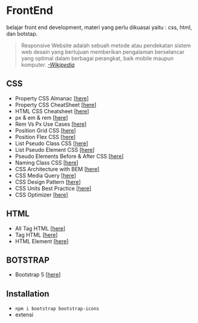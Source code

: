 # FrontEnd

belajar front end development, materi yang perlu dikuasai yaitu : css, html, dan botstap.

> Responsive Website adalah sebuah metode atau pendekatan sistem web desain yang bertujuan memberikan pengalaman berselancar yang optimal dalam berbagai perangkat, baik mobile maupun komputer. _[-Wikipedia](https://id.wikipedia.org/wiki/Desain_web_responsif)_

## CSS

- Property CSS Almanac [[here](https://css-tricks.com/almanac/)]
- Property CSS CheatSheet [[here](https://github.com/AdamMarsden/css-cheat-sheet)]
- HTML CSS Cheatsheet [[here](https://htmlcheatsheet.com/css/)]
- px & em & rem [[here](https://rifatnajmi.com/design/px-em-rem/)]
- Rem Vs Px Use Cases [[here](https://www.instagram.com/p/CRQoeOyqhDI/)]
- Position Grid CSS [[here](https://www.w3schools.com/css/css3_flexbox.asp)]
- Position Flex CSS [[here](https://www.w3schools.com/css/css_grid.asp)]
- List Pseudo Class CSS [[here](https://www.w3schools.com/css/css_pseudo_classes.asp)]
- List Pseudo Element CSS [[here](https://www.w3schools.com/css/css_pseudo_elements.asp)]
- Pseudo Elements Before & After CSS [[here](https://www.instagram.com/p/CSEIU6OKNCU/)]
- Naming Class CSS [[here](http://bdavidxyz.com/blog/how-to-name-css-classes/)]
- CSS Architecture with BEM [[here](https://www.wahyunanangwidodo.com/2020/11/sekilas-tentang-bem-block-element-modifier.html)]
- CSS Media Query [[here](https://medium.com/@sawanrathod/css3-media-query-cheat-sheet-1fab77ea3cb8)]
- CSS Design Pattern [[here](https://devopedia.org/css-design-patterns)]
- CSS Units Best Practice [[here](https://gist.github.com/basham/2175a16ab7c60ce8e001)]
- CSS Optimizer [[here](https://css.github.io/csso/csso.html)]

## HTML

- All Tag HTML [[here](https://eastmanreference.com/complete-list-of-html-tags)]
- Tag HTML [[here](https://github.com/gendx/html-cheat-sheet)]
- HTML Element [[here](https://developer.mozilla.org/en-US/docs/Web/HTML/Element)]

## BOTSTRAP

- Bootstrap 5 [[here](https://getbootstrap.com/)]

## Installation

- `npm i bootstrap bootstrap-icons`
- extensi
